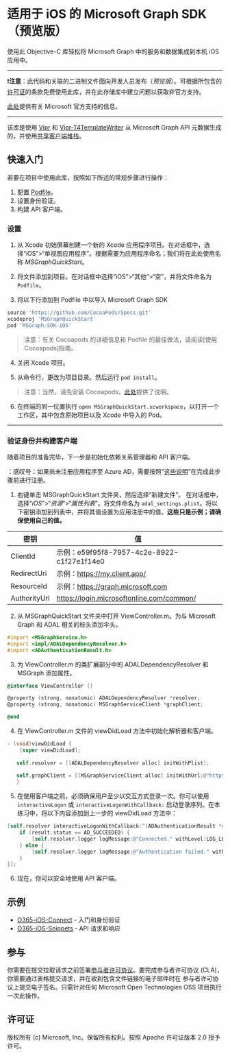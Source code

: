 # 适用于 iOS 的 Microsoft Graph SDK（预览版）

使用此 Objective-C 库轻松将 Microsoft Graph 中的服务和数据集成到本机 iOS 应用中。

---

:exclamation:**注意**：此代码和关联的二进制文件面向开发人员发布（*预览版*）。可根据所包含的[许可证](/LICENSE)的条款免费使用此库，并在此存储库中建立问题以获取非官方支持。

[此处][support-placeholder]提供有关 Microsoft 官方支持的信息。

[support-placeholder]: https://support.microsoft.com/

---

该库是使用 [Vipr] 和 [Vipr-T4TemplateWriter] 从 Microsoft Graph API 元数据生成的，并使用[共享客户端堆栈][orc-for-ios]。

[Vipr]: https://github.com/microsoft/vipr
[Vipr-T4TemplateWriter]: https://github.com/msopentech/vipr-t4templatewriter
[orc-for-ios]: https://github.com/msopentech/orc-for-ios

## 快速入门

若要在项目中使用此库，按照如下所述的常规步骤进行操作：

1. 配置 [Podfile]。
2. 设置身份验证。
3. 构建 API 客户端。

[Podfile]: https://guides.cocoapods.org/syntax/podfile.html

### 设置

1. 从 Xcode 初始屏幕创建一个新的 Xcode 应用程序项目。在对话框中，选择“iOS”>“单视图应用程序”。根据需要为应用程序命名；我们将在此处使用名称 *MSGraphQuickStart*。

2. 将文件添加到项目。在对话框中选择“iOS”>“其他”>“空”，并将文件命名为 `Podfile`。

3. 将以下行添加到 Podfile 中以导入 Microsoft Graph SDK

 ```ruby
 source 'https://github.com/CocoaPods/Specs.git'
 xcodeproj 'MSGraphQuickStart'
 pod 'MSGraph-SDK-iOS'
 ```

 > 注意：有关 Cocoapods 的详细信息和 Podfile 的最佳做法，请阅读[使用 Cocoapods]指南。

4. 关闭 Xcode 项目。

5. 从命令行，更改为项目目录。然后运行 `pod install`。

 > 注意：当然，请先安装 Cocoapods。[此处](https://guides.cocoapods.org/using/getting-started.html)提供了说明。

6. 在终端的同一位置执行 `open MSGraphQuickStart.xcworkspace`，以打开一个工作区，其中包含原始项目以及 Xcode 中导入的 Pod。

---

### 验证身份并构建客户端

随着项目的准备完毕，下一步是初始化依赖关系管理器和 API 客户端。

：感叹号：如果尚未注册应用程序至 Azure AD，需要按照“[这些说明][MSDN Add Common Consent]”在完成此步骤前进行注册。

1. 右键单击 MSGraphQuickStart 文件夹，然后选择“新建文件”。 在对话框中，选择“*iOS*”>“*资源*”>“*属性列表*”。将文件命名为 `adal_settings.plist`。将以下密钥添加到列表中，并将其值设置为应用注册中的值。**这些只是示例；请确保使用自己的值。**

 |密钥|值|
|---|-----|
|ClientId|示例：e59f95f8-7957-4c2e-8922-c1f27e1f14e0|
|RedirectUri|示例：https://my.client.app/|
|ResourceId|示例：https://graph.microsoft.com|
|AuthorityUrl|https://login.microsoftonline.com/common/|

2. 从 MSGraphQuickStart 文件夹中打开 ViewController.m。为与 Microsoft Graph 和 ADAL 相关的标头添加伞头。

 ```objective-c
 #import <MSGraphService.h>
 #import <impl/ADALDependencyResolver.h>
 #import <ADAuthenticationResult.h>
 ```

3. 为 ViewController.m 的类扩展部分中的 ADALDependencyResolver 和 MSGraph 添加属性。

 ```objective-c
 @interface ViewController ()
 
 @property (strong, nonatomic) ADALDependencyResolver *resolver;
 @property (strong, nonatomic) MSGraphServiceClient *graphClient;
 
 @end
 ```

4. 在 ViewController.m 文件的 viewDidLoad 方法中初始化解析器和客户端。

 ```objective-c
 - (void)viewDidLoad {
     [super viewDidLoad];
     
    self.resolver = [[ADALDependencyResolver alloc] initWithPlist];
    
    self.graphClient = [[MSGraphServiceClient alloc] initWithUrl:@"https://graph.microsoft.com/" dependencyResolver:self.resolver];
    }
 ```

5. 在使用客户端之前，必须确保用户至少以交互方式登录一次。你可以使用 `interactiveLogon` 或 `interactiveLogonWithCallback:` 启动登录序列。在本练习中，将以下内容添加到上一步的 viewDidLoad 方法中：

 ```objective-c
 [self.resolver interactiveLogonWithCallback:^(ADAuthenticationResult *result) {
     if (result.status == AD_SUCCEEDED) {
         [self.resolver.logger logMessage:@"Connected." withLevel:LOG_LEVEL_INFO];
     } else {
         [self.resolver.logger logMessage:@"Authentication failed." withLevel:LOG_LEVEL_ERROR];
     }
 }];
 ```

6. 现在，你可以安全地使用 API 客户端。

[Using Cocoapods]: https://guides.cocoapods.org/using/using-cocoapods.html
[MSDN Add Common Consent]: https://msdn.microsoft.com/en-us/office/office365/howto/add-common-consent-manually

## 示例
- [O365-iOS-Connect] - 入门和身份验证 <br />
- [O365-iOS-Snippets] - API 请求和响应

[O365-iOS-Connect]: https://github.com/OfficeDev/O365-iOS-Connect
[O365-iOS-Snippets]: https://github.com/OfficeDev/O365-iOS-Snippets

## 参与
你需要在提交拉取请求之前签署[参与者许可协议](https://cla2.msopentech.com/)。要完成参与者许可协议 (CLA)，你需要通过表格提交请求，并在收到包含文件链接的电子邮件时在 参与者许可协议上提交电子签名。只需针对任何 Microsoft Open Technologies OSS 项目执行一次此操作。

## 许可证
版权所有 (c) Microsoft, Inc。保留所有权利。按照 Apache 许可证版本 2.0 授予许可。
